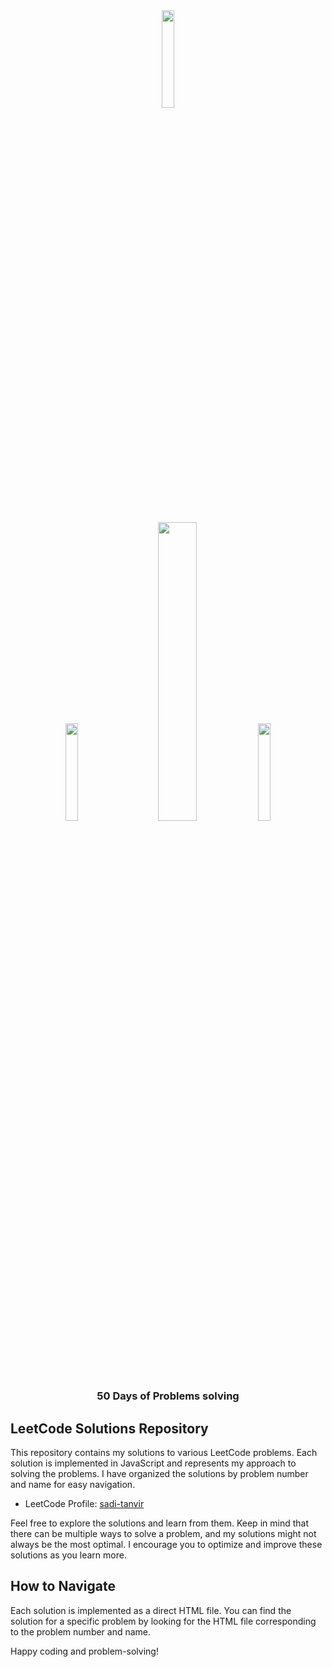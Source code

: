 <div align="center">
  <img src="https://assets.leetcode.com/static_assets/public/webpack_bundles/images/logo-dark.e99485d9b.svg"width="20%"/>
</div>

# 

<div align="center">
  <img style="margin-right: 30;" src="https://github.com/sabbirsami/t-bhai/assets/73050937/2d94ff79-6928-417e-acbf-1ff0a4b8a798"width="20%"/><img src="https://github.com/sabbirsami/t-bhai/assets/73050937/fa11d37f-128c-4bfb-a97e-14b8882b664d"width="35%"/><img src="https://github.com/sabbirsami/t-bhai/assets/73050937/97c540ca-2a82-4fea-a81a-16c4c9dfb9d4"width="20%"/>
</div>
<h3 align="center">50 Days of Problems solving</h3>

## LeetCode Solutions Repository

This repository contains my solutions to various LeetCode problems. Each solution is implemented in JavaScript and represents my approach to solving the problems. I have organized the solutions by problem number and name for easy navigation.

- LeetCode Profile: [sadi-tanvir](https://leetcode.com/sadi-tanvir/)

Feel free to explore the solutions and learn from them. Keep in mind that there can be multiple ways to solve a problem, and my solutions might not always be the most optimal. I encourage you to optimize and improve these solutions as you learn more.

## How to Navigate

Each solution is implemented as a direct HTML file. You can find the solution for a specific problem by looking for the HTML file corresponding to the problem number and name.



Happy coding and problem-solving!





